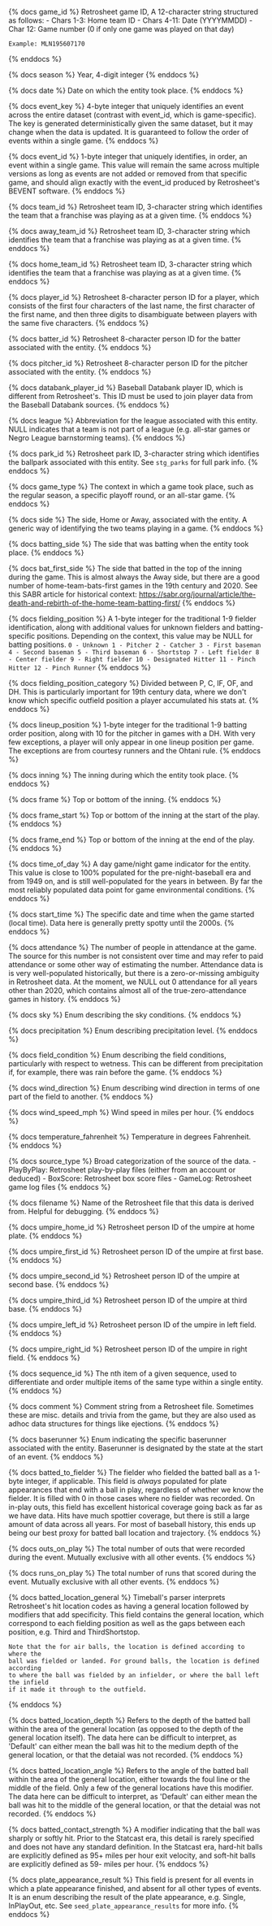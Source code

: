 {% docs game_id %}
    Retrosheet game ID, A 12-character string structured as follows:
    - Chars 1-3: Home team ID
    - Chars 4-11: Date (YYYYMMDD)
    - Char 12: Game number (0 if only one game was played on that day)
    
    Example: MLN195607170
{% enddocs %}

{% docs season %}
    Year, 4-digit integer
{% enddocs %}

{% docs date %}
    Date on which the entity took place.
{% enddocs %}

{% docs event_key %}
    4-byte integer that uniquely identifies an event across the entire
    dataset (contrast with event_id, which is game-specific). The key
    is generated deterministically given the same dataset, but it may
    change when the data is updated. It is guaranteed to follow the 
    order of events within a single game.
{% enddocs %}

{% docs event_id %}
    1-byte integer that uniquely identifies, in order, an event within a single game.
    This value will remain the same across multiple versions as long as events
    are not added or removed from that specific game, and should align exactly
    with the event_id produced by Retrosheet's BEVENT software.
{% enddocs %}

{% docs team_id %}
    Retrosheet team ID, 3-character string which identifies the team
    that a franchise was playing as at a given time.
{% enddocs %}

{% docs away_team_id %}
    Retrosheet team ID, 3-character string which identifies the team
    that a franchise was playing as at a given time.
{% enddocs %}

{% docs home_team_id %}
    Retrosheet team ID, 3-character string which identifies the team
    that a franchise was playing as at a given time.
{% enddocs %}

{% docs player_id %}
    Retrosheet 8-character person ID for a player, which consists of
    the first four characters of the last name, the first character
    of the first name, and then three digits to disambiguate between
    players with the same five characters.
{% enddocs %}

{% docs batter_id %}
    Retrosheet 8-character person ID for the batter associated with the
    entity.
{% enddocs %}

{% docs pitcher_id %}
    Retrosheet 8-character person ID for the pitcher associated with the
    entity.
{% enddocs %}

{% docs databank_player_id %}
    Baseball Databank player ID, which is different from Retrosheet's.
    This ID must be used to join player data from the Baseball Databank
    sources.
{% enddocs %}

{% docs league %}
    Abbreviation for the league associated with this entity. NULL
    indicates that a team is not part of a league (e.g. all-star games
    or Negro League barnstorming teams).
{% enddocs %}

{% docs park_id %}
    Retrosheet park ID, 3-character string which identifies the ballpark
    associated with this entity. See `stg_parks` for full park info.
{% enddocs %}

{% docs game_type %}
    The context in which a game took place, such as the regular season,
    a specific playoff round, or an all-star game.
{% enddocs %}

{% docs side %}
    The side, Home or Away, associated with the entity. A generic way
    of identifying the two teams playing in a game.
{% enddocs %}

{% docs batting_side %}
    The side that was batting when the entity took place.
{% enddocs %}

{% docs bat_first_side %}
    The side that batted in the top of the inning during the game.
    This is almost always the Away side, but there are a good number of
    home-team-bats-first games in the 19th century and 2020.
    See this SABR article for historical context: https://sabr.org/journal/article/the-death-and-rebirth-of-the-home-team-batting-first/
{% enddocs %}

{% docs fielding_position %}
    A 1-byte integer for the traditional 1-9 fielder identification, along with additional
    values for unknown fielders and batting-specific positions. Depending on the
    context, this value may be NULL for batting positions.
    ```
    0 - Unknown
    1 - Pitcher
    2 - Catcher
    3 - First baseman
    4 - Second baseman
    5 - Third baseman
    6 - Shortstop
    7 - Left fielder
    8 - Center fielder
    9 - Right fielder
    10 - Designated Hitter
    11 - Pinch Hitter
    12 - Pinch Runner
    ```
{% enddocs %}

{% docs fielding_position_category %}
    Divided between P, C, IF, OF, and DH.
    This is particularly important for 19th century data, where we don't know
    which specific outfield position a player accumulated his stats at.
{% enddocs %}

{% docs lineup_position %}
    1-byte integer for the traditional 1-9 batting order position, along with
    10 for the pitcher in games with a DH. With very few exceptions, a player will
    only appear in one lineup position per game. The exceptions are from courtesy
    runners and the Ohtani rule.
{% enddocs %}

{% docs inning %}
    The inning during which the entity took place.
{% enddocs %}

{% docs frame %}
    Top or bottom of the inning.
{% enddocs %}

{% docs frame_start %}
    Top or bottom of the inning at the start of the play.
{% enddocs %}

{% docs frame_end %}
    Top or bottom of the inning at the end of the play.
{% enddocs %}

{% docs time_of_day %}
    A day game/night game indicator for the entity. This value
    is close to 100% populated for the pre-night-baseball era and from 1949 on,
    and is still well-populated for the years in between. By far the most reliably
    populated data point for game environmental conditions.
{% enddocs %}

{% docs start_time %}
    The specific date and time when the game started (local time).
    Data here is generally pretty spotty until the 2000s.
{% enddocs %}

{% docs attendance %}
    The number of people in attendance at the game.
    The source for this number is not consistent over time
    and may refer to paid attendance or some other way
    of estimating the number. Attendance data is is very well-populated
    historically, but there is a zero-or-missing ambiguity in Retrosheet
    data. At the moment, we NULL out 0 attendance for all years
    other than 2020, which contains almost all of the true-zero-attendance
    games in history.
{% enddocs %}

{% docs sky %}
    Enum describing the sky conditions.
{% enddocs %}

{% docs precipitation %}
    Enum describing precipitation level.
{% enddocs %}

{% docs field_condition %}
    Enum describing the field conditions,
    particularly with respect to wetness. This
    can be different from precipitation if, for
    example, there was rain before the game.
{% enddocs %}

{% docs wind_direction %}
    Enum describing wind direction in terms
    of one part of the field to another.
{% enddocs %}

{% docs wind_speed_mph %}
    Wind speed in miles per hour.
{% enddocs %}

{% docs temperature_fahrenheit %}
    Temperature in degrees Fahrenheit.    
{% enddocs %}

{% docs source_type %}
    Broad categorization of the source of the data.
    - PlayByPlay: Retrosheet play-by-play files (either from an account or deduced)
    - BoxScore: Retrosheet box score files
    - GameLog: Retrosheet game log files
{% enddocs %}

{% docs filename %}
    Name of the Retrosheet file that this data is derived from.
    Helpful for debugging.
{% enddocs %}

{% docs umpire_home_id %}
    Retrosheet person ID of the umpire at home plate.
{% enddocs %}

{% docs umpire_first_id %}
    Retrosheet person ID of the umpire at first base.
{% enddocs %}

{% docs umpire_second_id %}
    Retrosheet person ID of the umpire at second base.
{% enddocs %}

{% docs umpire_third_id %}
    Retrosheet person ID of the umpire at third base.
{% enddocs %}

{% docs umpire_left_id %}
    Retrosheet person ID of the umpire in left field.
{% enddocs %}

{% docs umpire_right_id %}
    Retrosheet person ID of the umpire in right field.
{% enddocs %}

{% docs sequence_id %}
    The nth item of a given sequence, used to differentiate and order
    multiple items of the same type within a single entity.
{% enddocs %}

{% docs comment %}
    Comment string from a Retrosheet file. Sometimes these are misc.
    details and trivia from the game, but they are also used as adhoc
    data structures for things like ejections.
{% enddocs %}

{% docs baserunner %}
    Enum indicating the specific baserunner associated with the entity.
    Baserunner is designated by the state at the start of an event.
{% enddocs %}

{% docs batted_to_fielder %}
    The fielder who fielded the batted ball as a 1-byte integer, if applicable. This field is
    *always* populated for plate appearances that end with a ball in play,
    regardless of whether we know the fielder. It is filled with 0
    in those cases where no fielder was recorded. On in-play outs,
    this field has excellent historical coverage going back as far as we have data.
    Hits have much spottier coverage, but there is still a large amount of data across
    all years. For most of baseball history, this ends up being our best proxy
    for batted ball location and trajectory.
{% enddocs %}

{% docs outs_on_play %}
    The total number of outs that were recorded during the event.
    Mutually exclusive with all other events.
{% enddocs %}

{% docs runs_on_play %}
    The total number of runs that scored during the event.
    Mutually exclusive with all other events.
{% enddocs %}

{% docs batted_location_general %}
    Timeball's parser interprets Retrosheet's hit location codes as having
    a general location followed by modifiers that add specificity. This field
    contains the general location, which correspond to each fielding position
    as well as the gaps between each position, e.g. Third and ThirdShortstop.

    Note that the for air balls, the location is defined according to where the
    ball was fielded or landed. For ground balls, the location is defined according
    to where the ball was fielded by an infielder, or where the ball left the infield
    if it made it through to the outfield.
{% enddocs %}

{% docs batted_location_depth %}
    Refers to the depth of the batted ball within the area of the general location
    (as opposed to the depth of the general location itself). The data here can
    be difficult to interpret, as 'Default' can either mean the ball was hit to the
    medium depth of the general location, or that the detaial was not recorded.
{% enddocs %}

{% docs batted_location_angle %}
    Refers to the angle of the batted ball within the area of the general location,
    either towards the foul line or the middle of the field. Only a few of the
    general locations have this modifier. The data here can
    be difficult to interpret, as 'Default' can either mean the ball was hit to the
    middle of the general location, or that the detaial was not recorded.
{% enddocs %}

{% docs batted_contact_strength %}
    A modifier indicating that the ball was sharply or softly hit. Prior to the Statcast era,
    this detail is rarely specified and does not have any standard definition.
    In the Statcast era, hard-hit balls are explicitly defined as 95+ miles per hour
    exit velocity, and soft-hit balls are explicitly defined as 59- miles per hour.
{% enddocs %}

{% docs plate_appearance_result %}
    This field is present for all events in which a plate appearance finished,
    and absent for all other types of events.
    It is an enum describing the result of the plate appearance, e.g. Single,
    InPlayOut, etc. See `seed_plate_appearance_results` for more info.
{% enddocs %}

